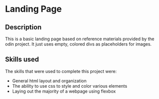 # Landing Page

## Description

This is a basic landing page based on reference materials provided by the odin project. It just uses empty, colored divs as placeholders for images.

## Skills used

The skills that were used to complete this project were:

* General html layout and organization
* The ability to use css to style and color various elements
* Laying out the majority of a webpage using flexbox
